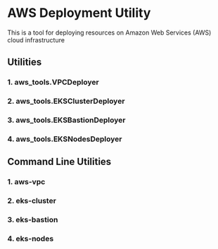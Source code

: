 # AWS Deployment Utility

This is a tool for deploying resources on Amazon Web Services (AWS) cloud infrastructure

## Utilities
### 1. aws_tools.VPCDeployer

### 2. aws_tools.EKSClusterDeployer

### 3. aws_tools.EKSBastionDeployer

### 4. aws_tools.EKSNodesDeployer

## Command Line Utilities
### 1. aws-vpc

### 2. eks-cluster

### 3. eks-bastion

### 4. eks-nodes

